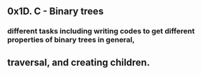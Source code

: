## 0x1D. C - Binary trees

### different tasks including writing codes to get different properties of binary trees in general,
##  traversal, and creating children.
